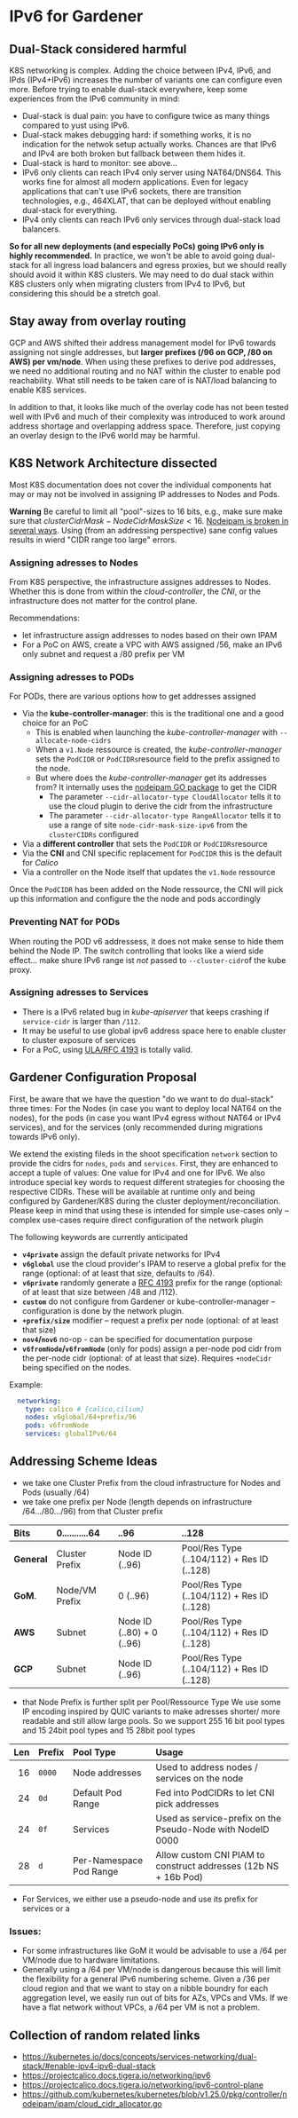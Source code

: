 # IPv6 for Gardener 

## Dual-Stack considered harmful

K8S networking is complex. Adding the choice between IPv4, IPv6, and IPds (IPv4+IPv6) increases the number of variants one can configure even more.
Before trying to enable dual-stack everywhere, keep some experiences from the IPv6 community in mind:
- Dual-stack is dual pain: you have to configure twice as many things compared to yust using IPv6.
- Dual-stack makes debugging hard: if something works, it is no indication for the netwok setup actually works. Chances are that IPv6 and IPv4 are both broken but fallback between them hides it.
- Dual-stack is hard to monitor: see above…
- IPv6 only clients can reach IPv4 only server using NAT64/DNS64. This works fine for almost all modern applications. Even for legacy applications that can't use IPv6 sockets, there are transition technologies, e.g., 464XLAT, that can be deployed without enabling dual-stack for everything.
- IPv4 only clients can reach IPv6 only services through dual-stack load balancers.

**So for all new deployments (and especially PoCs) going IPv6 only is highly recommended.**
In practice, we won't be able to avoid going dual-stack for all ingress load balancers and egress proxies, but we should really should avoid it within K8S clusters. We may need to do dual stack within K8S clusters only when migrating clusters from IPv4 to IPv6, but considering this should be a stretch goal. 

## Stay away from overlay routing

GCP and AWS shifted their address management model for IPv6 towards assigning not single addresses, but **larger prefixes (/96 on GCP, /80 on AWS) per vm/node**.
When using these prefixes to derive pod addresses, we need no additional routing and no NAT within the cluster to enable pod reachability. What still needs to be taken care of is NAT/load balancing to enable K8S services. 

In addition to that, it looks like much of the overlay code has not been tested well with IPv6 and much of their complexity was introduced to work around address shortage and overlapping address space. Therefore, just copying an overlay design to the IPv6 world may be harmful. 

## K8S Network Architecture dissected

Most K8S documentation does not cover the individual components hat may or may not be involved in assigning IP addresses to Nodes and Pods. 

**Warning** Be careful to limit all "pool"-sizes to 16 bits, e.g., make sure make sure that $clusterCidrMask - NodeCidrMaskSize < 16$. 
  [Nodeipam is broken in several ways](https://github.com/cilium/cilium/issues/20756). 
  Using (from an addressing perspective) sane config values results in wierd "CIDR range too large" errors. 
  

### Assigning adresses to Nodes

From K8S perspective, the infrastructure assignes addresses to Nodes. Whether this is done from within the *cloud-controller*, the *CNI*, or the infrastructure does not matter for the control plane. 

Recommendations:
- let infrastructure assign addresses to nodes based on their own IPAM
- For a PoC on AWS, create a VPC with AWS assigned /56, make an IPv6 only subnet and request a /80 prefix per VM

### Assigning adresses to PODs

For PODs, there are various options how to get addresses assigned
- Via the **kube-controller-manager**: this is the traditional one and a good choice for an PoC
  - This is enabled when launching the *kube-controller-manager* with  ```--allocate-node-cidrs```
  - When a `v1.Node` ressource is created, the *kube-controller-manager* sets the `PodCIDR` or `PodCIDRs`resource field to the prefix assigned to the node.
  - But where does the *kube-controller-manager* get its addresses from? It internally uses the [nodeipam GO package](https://pkg.go.dev/k8s.io/kubernetes/pkg/controller/nodeipam) to get the CIDR
    - The parameter ```--cidr-allocator-type CloudAllocator``` tells it to use the cloud plugin to derive the cidr from the infrastructure
    - The parameter ```--cidr-allocator-type RangeAllocator``` tells it to use a range of site ```node-cidr-mask-size-ipv6``` from the ```clusterCIDRs``` configured
- Via a **different controller** that sets the `PodCIDR` or `PodCIDRs`resource  
- Via the **CNI** and CNI specific replacement for `PodCIDR` this is the default for *Calico*
- Via a controller on the Node itself that updates the `v1.Node` ressource

Once the `PodCIDR` has been added on the Node ressource, the CNI will pick up this information and configure the the node and pods accordingly  

### Preventing NAT for PODs

When routing the POD v6 addressess, it does not make sense to hide them behind the Node IP.  The switch controlling that looks like a wierd side effect… make shure IPv6 range ist *not* passed to `--cluster-cidr`of the kube proxy. 

### Assigning adresses to Services

- There is a IPv6 related bug in *kube-apiserver* that keeps crashing if ```service-cidr``` is larger than ```/112```.
- It may be useful to use global ipv6 address space here to enable cluster to cluster exposure of services
- For a PoC, using [ULA/RFC 4193](https://datatracker.ietf.org/doc/html/rfc4193) is totally valid.

## Gardener Configuration Proposal

First, be aware that we have the question "do we want to do dual-stack" three times: For the Nodes (in case you want to deploy local NAT64 on the nodes), for the pods (in case you want IPv4 egress without NAT64 or IPv4 services), and for the services (only recommended during migrations towards IPv6 only).

We extend the existing fileds in the shoot specification `network` section to provide the cidrs for `nodes`, `pods` and `services`. 
First, they are enhanced to accept a tuple of values: One value for IPv4 and one for IPv6. 
We also introduce special key words to request different strategies for choosing the respective CIDRs. 
These will be available at runtime only and being configured by Gardener/K8S during the cluster deployment/reconciliation.
Please keep in mind that using these is intended for simple use-cases only – complex use-cases require direct configuration of the network plugin

The following keywords are currently anticipated
- **`v4private`** assign the default private networks for IPv4 
- **`v6global`** use the cloud provider's IPAM to reserve a global prefix for the range (optional: of at least that size, defaults to /64).
- **`v6private`** randomly generate a [RFC 4193](https://datatracker.ietf.org/doc/html/rfc4193) prefix for the range (optional: of at least that size between /48 and /112).
- **`custom`** do not configure from Gardener or kube-controller-manager – configuration is done by the network plugin. 
- **`+prefix/size`** modifier – request a prefix per node (optional: of at least that size)
- **`nov4`/`nov6`** no-op - can be specified for documentation purpose
- **`v6fromNode`/`v6fromNode`** (only for pods) assign a per-node pod cidr from the per-node cidr (optional: of at least that size). Requires `+nodeCidr` being specified on the nodes.
  

Example:

```yaml
  networking:
    type: calico # {calico,cilium}
    nodes: v6global/64+prefix/96
    pods: v6fromNode
    services: globalIPv6/64
```


## Addressing Scheme Ideas

- we take one Cluster Prefix from the cloud infrastructure for Nodes and Pods (usually /64)
- we take one prefix per Node (length depends on infrastructure /64.../80.../96) from that Cluster prefix

| **Bits**    | 0...........64 |                      ..96 |                                      ..128 |
| :---------- | :------------- | :------------------------ | :----------------------------------------- |
| **General** | Cluster Prefix | Node ID (..96)            | Pool/Res Type (..104/112) + Res ID (..128) |
| **GoM**.    | Node/VM Prefix | 0       (..96)            | Pool/Res Type (..104/112) + Res ID (..128) |
| **AWS**     | Subnet         | Node ID (..80) + 0 (..96) | Pool/Res Type (..104/112) + Res ID (..128) | 
| **GCP**     | Subnet         | Node ID (..96)            | Pool/Res Type (..104/112) + Res ID (..128) | 

- that Node Prefix is further split per Pool/Ressource Type 
  We use some IP encoding inspired by QUIC variants to make adresses shorter/ more readable and still 
  allow large pools. So we support 255 16 bit pool types and 15 24bit pool types and 15 28bit pool types

| **Len** | **Prefix** | **Pool Type**           | **Usage** |
| ------: | :--------- | :---------------------- | :-------------------------------------------------------------- |
|      16 | `0000`     | Node addresses          | Used to address nodes / services on the node                    |
|      24 | `0d`       | Default Pod Range       | Fed into PodCIDRs to let CNI pick addresses                     |
|      24 | `0f`       | Services                | Used as service-prefix on the Pseudo-Node with NodeID 0000      |
|      28 | `d`        | Per-Namespace Pod Range | Allow custom CNI PIAM to construct addresses (12b NS + 16b Pod) |

- For Services, we either use a pseudo-node and use its prefix for services or a 

### Issues: 
 - For some infrastructures like GoM it would be advisable to use a /64 per VM/node due to hardware limitations.
 - Generally using a /64 per VM/node is dangerous because this will limit the flexibility for a general IPv6 numbering scheme. Given a /36 per cloud region and that we want to stay on a nibble boundry for each aggregation level, we easily run out of bits for AZs, VPCs and VMs. If we have a flat network without VPCs, a /64 per VM is not a problem.   

## Collection of random related links
 - https://kubernetes.io/docs/concepts/services-networking/dual-stack/#enable-ipv4-ipv6-dual-stack
 - https://projectcalico.docs.tigera.io/networking/ipv6
 - https://projectcalico.docs.tigera.io/networking/ipv6-control-plane
 - https://github.com/kubernetes/kubernetes/blob/v1.25.0/pkg/controller/nodeipam/ipam/cloud_cidr_allocator.go
